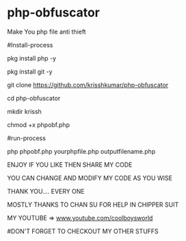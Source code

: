 # php-obfuscator

Make You php file anti thieft

#Install-process

pkg install php -y

pkg install git -y

git clone https://github.com/krisshkumar/php-obfuscator

cd php-obfuscator

mkdir krissh

chmod +x phpobf.php

#run-process

php phpobf.php yourphpfile.php outputfilename.php


ENJOY IF YOU LIKE THEN SHARE MY CODE 

YOU CAN CHANGE AND MODIFY MY CODE AS YOU WISE

THANK YOU.... EVERY ONE 

MOSTLY THANKS TO CHAN SU FOR HELP IN CHIPPER SUIT

MY YOUTUBE => www.youtube.com/coolboysworld

#DON'T FORGET TO CHECKOUT MY OTHER STUFFS
